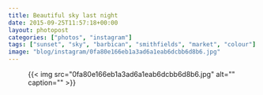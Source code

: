 ```yaml
---
title: Beautiful sky last night
date: 2015-09-25T11:57:18+00:00
layout: photopost
categories: ["photos", "instagram"]
tags: ["sunset", "sky", "barbican", "smithfields", "market", "colour"]
image: "blog/instagram/0fa80e166eb1a3ad6a1eab6dcbb6d8b6.jpg"
---
```


<figure class="photo photo--square">
  {{< img src="0fa80e166eb1a3ad6a1eab6dcbb6d8b6.jpg" alt="" caption="" >}}

</figure>


